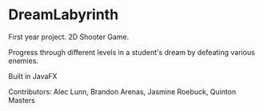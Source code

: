 # DreamLabyrinth

First year project. 2D Shooter Game.

Progress through different levels in a student's dream by defeating various enemies.

Built in JavaFX

Contributors: Alec Lunn, Brandon Arenas, Jasmine Roebuck, Quinton Masters
